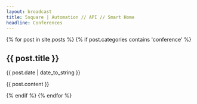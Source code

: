 ```yaml
---
layout: broadcast
title: 5square | Automation // API // Smart Home
headline: Conferences
---
```

<!-- STANDARD POST -->
  {% for post in site.posts %}
  {% if post.categories contains 'conference' %}
  <article class="post-container conference-post-format">
    <div class="post-header">
	  <h2>{{ post.title }}</h2>
	  <span class="post-info">{{ post.date | date_to_string }}</span>
	</div>
	<p>{{ post.content }}</p>
  </article>
  {% endif %}
  {% endfor %}
<!-- STANDARD POST End -->


